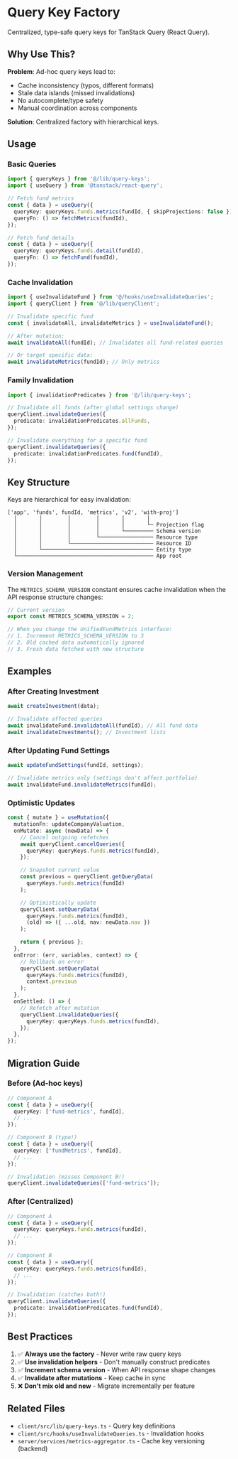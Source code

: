 # Query Key Factory

Centralized, type-safe query keys for TanStack Query (React Query).

## Why Use This?

**Problem**: Ad-hoc query keys lead to:
- Cache inconsistency (typos, different formats)
- Stale data islands (missed invalidations)
- No autocomplete/type safety
- Manual coordination across components

**Solution**: Centralized factory with hierarchical keys.

## Usage

### Basic Queries

```typescript
import { queryKeys } from '@/lib/query-keys';
import { useQuery } from '@tanstack/react-query';

// Fetch fund metrics
const { data } = useQuery({
  queryKey: queryKeys.funds.metrics(fundId, { skipProjections: false }),
  queryFn: () => fetchMetrics(fundId),
});

// Fetch fund details
const { data } = useQuery({
  queryKey: queryKeys.funds.detail(fundId),
  queryFn: () => fetchFund(fundId),
});
```

### Cache Invalidation

```typescript
import { useInvalidateFund } from '@/hooks/useInvalidateQueries';
import { queryClient } from '@/lib/queryClient';

// Invalidate specific fund
const { invalidateAll, invalidateMetrics } = useInvalidateFund();

// After mutation:
await invalidateAll(fundId); // Invalidates all fund-related queries

// Or target specific data:
await invalidateMetrics(fundId); // Only metrics
```

### Family Invalidation

```typescript
import { invalidationPredicates } from '@/lib/query-keys';

// Invalidate all funds (after global settings change)
queryClient.invalidateQueries({
  predicate: invalidationPredicates.allFunds,
});

// Invalidate everything for a specific fund
queryClient.invalidateQueries({
  predicate: invalidationPredicates.fund(fundId),
});
```

## Key Structure

Keys are hierarchical for easy invalidation:

```
['app', 'funds', fundId, 'metrics', 'v2', 'with-proj']
  │       │        │        │       │       │
  │       │        │        │       │       └─ Projection flag
  │       │        │        │       └───────── Schema version
  │       │        │        └───────────────── Resource type
  │       │        └────────────────────────── Resource ID
  │       └─────────────────────────────────── Entity type
  └─────────────────────────────────────────── App root
```

### Version Management

The `METRICS_SCHEMA_VERSION` constant ensures cache invalidation when the API response structure changes:

```typescript
// Current version
export const METRICS_SCHEMA_VERSION = 2;

// When you change the UnifiedFundMetrics interface:
// 1. Increment METRICS_SCHEMA_VERSION to 3
// 2. Old cached data automatically ignored
// 3. Fresh data fetched with new structure
```

## Examples

### After Creating Investment

```typescript
await createInvestment(data);

// Invalidate affected queries
await invalidateFund.invalidateAll(fundId); // All fund data
await invalidateInvestments(); // Investment lists
```

### After Updating Fund Settings

```typescript
await updateFundSettings(fundId, settings);

// Invalidate metrics only (settings don't affect portfolio)
await invalidateFund.invalidateMetrics(fundId);
```

### Optimistic Updates

```typescript
const { mutate } = useMutation({
  mutationFn: updateCompanyValuation,
  onMutate: async (newData) => {
    // Cancel outgoing refetches
    await queryClient.cancelQueries({
      queryKey: queryKeys.funds.metrics(fundId),
    });

    // Snapshot current value
    const previous = queryClient.getQueryData(
      queryKeys.funds.metrics(fundId)
    );

    // Optimistically update
    queryClient.setQueryData(
      queryKeys.funds.metrics(fundId),
      (old) => ({ ...old, nav: newData.nav })
    );

    return { previous };
  },
  onError: (err, variables, context) => {
    // Rollback on error
    queryClient.setQueryData(
      queryKeys.funds.metrics(fundId),
      context.previous
    );
  },
  onSettled: () => {
    // Refetch after mutation
    queryClient.invalidateQueries({
      queryKey: queryKeys.funds.metrics(fundId),
    });
  },
});
```

## Migration Guide

### Before (Ad-hoc keys)

```typescript
// Component A
const { data } = useQuery({
  queryKey: ['fund-metrics', fundId],
  // ...
});

// Component B (typo!)
const { data } = useQuery({
  queryKey: ['fundMetrics', fundId],
  // ...
});

// Invalidation (misses Component B!)
queryClient.invalidateQueries(['fund-metrics']);
```

### After (Centralized)

```typescript
// Component A
const { data } = useQuery({
  queryKey: queryKeys.funds.metrics(fundId),
  // ...
});

// Component B
const { data } = useQuery({
  queryKey: queryKeys.funds.metrics(fundId),
  // ...
});

// Invalidation (catches both!)
queryClient.invalidateQueries({
  predicate: invalidationPredicates.fund(fundId),
});
```

## Best Practices

1. ✅ **Always use the factory** - Never write raw query keys
2. ✅ **Use invalidation helpers** - Don't manually construct predicates
3. ✅ **Increment schema version** - When API response shape changes
4. ✅ **Invalidate after mutations** - Keep cache in sync
5. ❌ **Don't mix old and new** - Migrate incrementally per feature

## Related Files

- `client/src/lib/query-keys.ts` - Query key definitions
- `client/src/hooks/useInvalidateQueries.ts` - Invalidation hooks
- `server/services/metrics-aggregator.ts` - Cache key versioning (backend)
